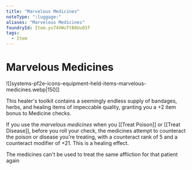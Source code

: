 ```yaml
---
title: "Marvelous Medicines"
noteType: ":luggage:"
aliases: "Marvelous Medicines"
foundryId: Item.ys74VWuTtB8UuO3f
tags:
  - Item
---
```


# Marvelous Medicines
![[systems-pf2e-icons-equipment-held-items-marvelous-medicines.webp|150]]

This healer's toolkit contains a seemingly endless supply of bandages, herbs, and healing items of impeccable quality, granting you a +2 item bonus to Medicine checks.

If you use the _marvelous medicines_ when you [[Treat Poison]] or [[Treat Disease]], before you roll your check, the medicines attempt to counteract the poison or disease you're treating, with a counteract rank of 5 and a counteract modifier of +21. This is a healing effect.

The medicines can't be used to treat the same affliction for that patient again
